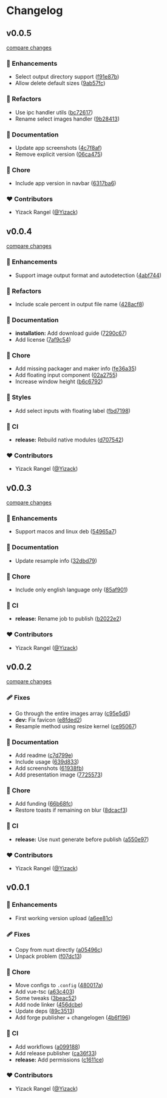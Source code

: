 # Changelog


## v0.0.5

[compare changes](https://github.com/Yizack/emotes-resizer/compare/v0.0.4...v0.0.5)

### 🚀 Enhancements

- Select output directory support ([f91e87b](https://github.com/Yizack/emotes-resizer/commit/f91e87b))
- Allow delete default sizes ([9ab57fc](https://github.com/Yizack/emotes-resizer/commit/9ab57fc))

### 💅 Refactors

- Use ipc handler utils ([bc72617](https://github.com/Yizack/emotes-resizer/commit/bc72617))
- Rename select images handler ([9b28413](https://github.com/Yizack/emotes-resizer/commit/9b28413))

### 📖 Documentation

- Update app screenshots ([4c7f8af](https://github.com/Yizack/emotes-resizer/commit/4c7f8af))
- Remove explicit version ([06ca475](https://github.com/Yizack/emotes-resizer/commit/06ca475))

### 🏡 Chore

- Include app version in navbar ([6317ba6](https://github.com/Yizack/emotes-resizer/commit/6317ba6))

### ❤️ Contributors

- Yizack Rangel ([@Yizack](https://github.com/Yizack))

## v0.0.4

[compare changes](https://github.com/Yizack/emotes-resizer/compare/v0.0.3...v0.0.4)

### 🚀 Enhancements

- Support image output format and autodetection ([4abf744](https://github.com/Yizack/emotes-resizer/commit/4abf744))

### 💅 Refactors

- Include scale percent in output file name ([428acf8](https://github.com/Yizack/emotes-resizer/commit/428acf8))

### 📖 Documentation

- **installation:** Add download guide ([7290c67](https://github.com/Yizack/emotes-resizer/commit/7290c67))
- Add license ([7af9c54](https://github.com/Yizack/emotes-resizer/commit/7af9c54))

### 🏡 Chore

- Add missing packager and maker info ([fe36a35](https://github.com/Yizack/emotes-resizer/commit/fe36a35))
- Add floating input component ([02a2755](https://github.com/Yizack/emotes-resizer/commit/02a2755))
- Increase window height ([b6c6792](https://github.com/Yizack/emotes-resizer/commit/b6c6792))

### 🎨 Styles

- Add select inputs with floating label ([fbd7198](https://github.com/Yizack/emotes-resizer/commit/fbd7198))

### 🤖 CI

- **release:** Rebuild native modules ([d707542](https://github.com/Yizack/emotes-resizer/commit/d707542))

### ❤️ Contributors

- Yizack Rangel ([@Yizack](https://github.com/Yizack))

## v0.0.3

[compare changes](https://github.com/Yizack/emotes-resizer/compare/v0.0.2...v0.0.3)

### 🚀 Enhancements

- Support macos and linux deb ([54965a7](https://github.com/Yizack/emotes-resizer/commit/54965a7))

### 📖 Documentation

- Update resample info ([32dbd79](https://github.com/Yizack/emotes-resizer/commit/32dbd79))

### 🏡 Chore

- Include only english language only ([85af901](https://github.com/Yizack/emotes-resizer/commit/85af901))

### 🤖 CI

- **release:** Rename job to publish ([b2022e2](https://github.com/Yizack/emotes-resizer/commit/b2022e2))

### ❤️ Contributors

- Yizack Rangel ([@Yizack](https://github.com/Yizack))

## v0.0.2

[compare changes](https://github.com/Yizack/emotes-resizer/compare/v0.0.1...v0.0.2)

### 🩹 Fixes

- Go through the entire images array ([c95e5d5](https://github.com/Yizack/emotes-resizer/commit/c95e5d5))
- **dev:** Fix favicon ([e8fded2](https://github.com/Yizack/emotes-resizer/commit/e8fded2))
- Resample method using resize kernel ([ce95067](https://github.com/Yizack/emotes-resizer/commit/ce95067))

### 📖 Documentation

- Add readme ([c7d799e](https://github.com/Yizack/emotes-resizer/commit/c7d799e))
- Include usage ([639d833](https://github.com/Yizack/emotes-resizer/commit/639d833))
- Add screenshots ([61938fb](https://github.com/Yizack/emotes-resizer/commit/61938fb))
- Add presentation image ([7725573](https://github.com/Yizack/emotes-resizer/commit/7725573))

### 🏡 Chore

- Add funding ([66b68fc](https://github.com/Yizack/emotes-resizer/commit/66b68fc))
- Restore toasts if remaining on blur ([8dcacf3](https://github.com/Yizack/emotes-resizer/commit/8dcacf3))

### 🤖 CI

- **release:** Use nuxt generate before publish ([a550e97](https://github.com/Yizack/emotes-resizer/commit/a550e97))

### ❤️ Contributors

- Yizack Rangel ([@Yizack](https://github.com/Yizack))

## v0.0.1


### 🚀 Enhancements

- First working version upload ([a6ee81c](https://github.com/Yizack/emotes-resizer/commit/a6ee81c))

### 🩹 Fixes

- Copy from nuxt directly ([a05496c](https://github.com/Yizack/emotes-resizer/commit/a05496c))
- Unpack problem ([f07dc13](https://github.com/Yizack/emotes-resizer/commit/f07dc13))

### 🏡 Chore

- Move configs to `.config` ([480017a](https://github.com/Yizack/emotes-resizer/commit/480017a))
- Add vue-tsc ([a63c403](https://github.com/Yizack/emotes-resizer/commit/a63c403))
- Some tweaks ([3beac52](https://github.com/Yizack/emotes-resizer/commit/3beac52))
- Add node linker ([456dcbe](https://github.com/Yizack/emotes-resizer/commit/456dcbe))
- Update deps ([89c3513](https://github.com/Yizack/emotes-resizer/commit/89c3513))
- Add forge publisher + changelogen ([4b6f196](https://github.com/Yizack/emotes-resizer/commit/4b6f196))

### 🤖 CI

- Add workflows ([a099188](https://github.com/Yizack/emotes-resizer/commit/a099188))
- Add release publisher ([ca36f33](https://github.com/Yizack/emotes-resizer/commit/ca36f33))
- **release:** Add permissions ([c1611ce](https://github.com/Yizack/emotes-resizer/commit/c1611ce))

### ❤️ Contributors

- Yizack Rangel ([@Yizack](https://github.com/Yizack))


